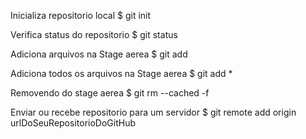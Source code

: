 Inicializa repositorio local
$ git init

Verifica status do repositorio
$ git status

Adiciona arquivos na Stage aerea
$ git add <file>

Adiciona todos os arquivos na Stage aerea
$ git add *

Removendo do stage aerea
$ git rm --cached -f <file>

Enviar ou recebe repositorio para um servidor
$ git remote add origin urlDoSeuRepositorioDoGitHub